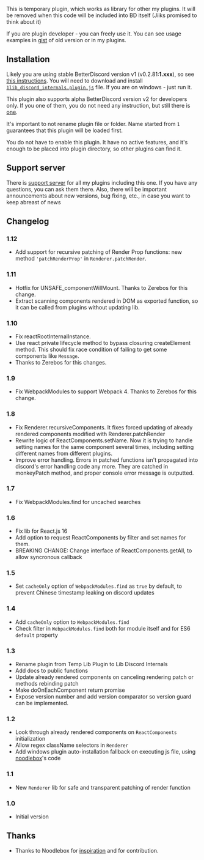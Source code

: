 This is temporary plugin, which works as library for other my plugins. It will be removed when this code will be included into BD itself (Jiiks promised to think about it)

If you are plugin developer - you can freely use it. You can see usage examples in [gist](https://gist.github.com/samogot/736dc6289c9fdb9d1f12aba253d530f5) of old version or in my plugins.

## Installation

Likely you are using stable BetterDiscord version v1 (v0.2.81:**1.xxx**), so see [this instructions](../../v1#installation). You will need to download and install [`1lib_discord_internals.plugin.js`](https://betterdiscord.net/ghdl?url=https://github.com/samogot/betterdiscord-plugins/blob/master/v1/1lib_discord_internals.plugin.js) file. If you are on windows - just run it.

This plugin also supports alpha BetterDiscord version v2 for developers only. If you one of them, you do not need any instruction, but still there is [one](../README.md#installation).

It's important to not rename plugin file or folder. Name started from `1` guarantees that this plugin will be loaded first. 

You do not have to enable this plugin. It have no active features, and it's enough to be placed into plugin directory, so other plugins can find it.

## Support server

There is [support server](https://discord.gg/MC5dJdE) for all my plugins including this one. If you have any questions, you can ask them there. Also, there will be important announcements about new versions, bug fixing, etc., in case you want to keep abreast of news

## Changelog

### 1.12
- Add support for recursive patching of Render Prop functions: new method `'patchRenderProp'` in `Renderer.patchRender`.

### 1.11
- Hotfix for UNSAFE_componentWillMount. Thanks to Zerebos for this change.
- Extract scanning components rendered in DOM as exported function, so it can be called from plugins without updating lib.

### 1.10
- Fix reactRootInternalInstance.
- Use react private lifecycle method to bypass closuring createElement method. This should fix race condition of failing to get some components like `Message`.
- Thanks to Zerebos for this changes.

### 1.9
- Fix WebpackModules to support Webpack 4. Thanks to Zerebos for this change.

### 1.8
- Fix Renderer.recursiveComponents. It fixes forced updating of already rendered components modified with Renderer.patchRender
- Rewrite logic of ReactComponents.setName. Now it is trying to handle setting names for the same component several times, including setting different names from different plugins.
- Improve error handling. Errors in patched functions isn't propagated into discord's error handling code any more. They are catched in monkeyPatch method, and proper console error message is outputted.

### 1.7
- Fix WebpackModules.find for uncached searches

### 1.6
- Fix lib for React.js 16
- Add option to request ReactComponents by filter and set names for them.
- BREAKING CHANGE: Change interface of ReactComponents.getAll, to allow syncronous callback

### 1.5
- Set `cacheOnly` option of `WebpackModules.find` as `true` by default, to prevent Chinese timestamp leaking on discord updates 

### 1.4
- Add `cacheOnly` option to `WebpackModules.find`
- Check filter in `WebpackModules.find` both for module itself and for ES6 `default` property

### 1.3
- Rename plugin from Temp Lib Plugin to Lib Discord Internals
- Add docs to public functions
- Update already rendered components on canceling rendering patch or methods rebinding patch
- Make doOnEachComponent return promise
- Expose version number and add version comparator so version guard can be implemented.

### 1.2
- Look through already rendered components on `ReactComponents` initialization
- Allow regex className selectors in `Renderer`
- Add windows plugin auto-installation fallback on executing js file, using [noodlebox](https://github.com/noodlebox/betterdiscord-plugins)'s code

### 1.1
- New `Renderer` lib for safe and transparent patching of render function 

### 1.0
- Initial version

## Thanks
- Thanks to Noodlebox for [inspiration](https://gist.github.com/noodlebox/047a9f57a8a714d88ca4a60672a22c81) and for contribution.
